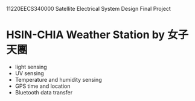 11220EECS340000 Satellite Electrical System Design Final Project
# HSIN-CHIA Weather Station by 女子天團
- light sensing
- UV sensing
- Temperature and humidity sensing
- GPS time and location
- Bluetooth data transfer

